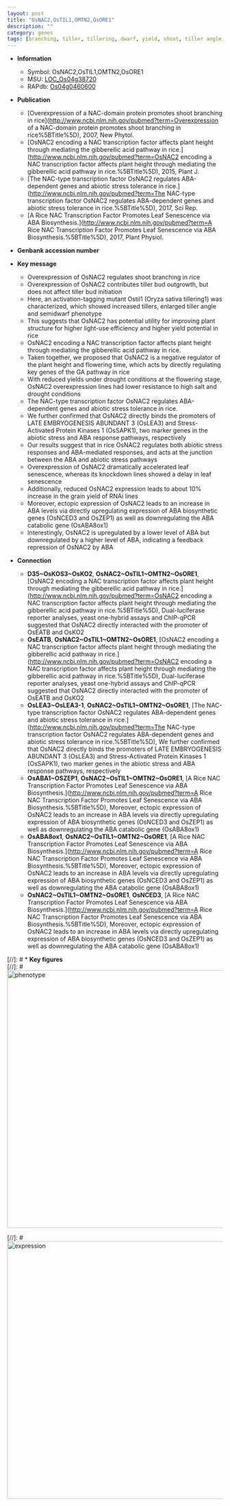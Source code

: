 ```yaml
---
layout: post
title: "OsNAC2,OsTIL1,OMTN2,OsORE1"
description: ""
category: genes
tags: [branching, tiller, tillering, dwarf, yield, shoot, tiller angle, growth, transcription factor, height,  ga , flowering time, GA, resistance, drought, salt, tolerance, abiotic stress,  ABA , stress, biotic stress, ABA, stress tolerance, stress response, protein kinase, leaf, leaf senescence, senescence, grain, grain yield]
---
```


* **Information**  
    + Symbol: OsNAC2,OsTIL1,OMTN2,OsORE1  
    + MSU: [LOC_Os04g38720](http://rice.plantbiology.msu.edu/cgi-bin/ORF_infopage.cgi?orf=LOC_Os04g38720)  
    + RAPdb: [Os04g0460600](http://rapdb.dna.affrc.go.jp/viewer/gbrowse_details/irgsp1?name=Os04g0460600)  

* **Publication**  
    + [Overexpression of a NAC-domain protein promotes shoot branching in rice](http://www.ncbi.nlm.nih.gov/pubmed?term=Overexpression of a NAC-domain protein promotes shoot branching in rice%5BTitle%5D), 2007, New Phytol.
    + [OsNAC2 encoding a NAC transcription factor affects plant height through mediating the gibberellic acid pathway in rice.](http://www.ncbi.nlm.nih.gov/pubmed?term=OsNAC2 encoding a NAC transcription factor affects plant height through mediating the gibberellic acid pathway in rice.%5BTitle%5D), 2015, Plant J.
    + [The NAC-type transcription factor OsNAC2 regulates ABA-dependent genes and abiotic stress tolerance in rice.](http://www.ncbi.nlm.nih.gov/pubmed?term=The NAC-type transcription factor OsNAC2 regulates ABA-dependent genes and abiotic stress tolerance in rice.%5BTitle%5D), 2017, Sci Rep.
    + [A Rice NAC Transcription Factor Promotes Leaf Senescence via ABA Biosynthesis.](http://www.ncbi.nlm.nih.gov/pubmed?term=A Rice NAC Transcription Factor Promotes Leaf Senescence via ABA Biosynthesis.%5BTitle%5D), 2017, Plant Physiol.

* **Genbank accession number**  

* **Key message**  
    + Overexpression of OsNAC2 regulates shoot branching in rice
    + Overexpression of OsNAC2 contributes tiller bud outgrowth, but does not affect tiller bud initiation
    + Here, an activation-tagging mutant Ostil1 (Oryza sativa tillering1) was characterized, which showed increased tillers, enlarged tiller angle and semidwarf phenotype
    + This suggests that OsNAC2 has potential utility for improving plant structure for higher light-use efficiency and higher yield potential in rice
    + OsNAC2 encoding a NAC transcription factor affects plant height through mediating the gibberellic acid pathway in rice.
    + Taken together, we proposed that OsNAC2 is a negative regulator of the plant height and flowering time, which acts by directly regulating key genes of the GA pathway in rice
    + With reduced yields under drought conditions at the flowering stage, OsNAC2 overexpression lines had lower resistance to high salt and drought conditions
    + The NAC-type transcription factor OsNAC2 regulates ABA-dependent genes and abiotic stress tolerance in rice.
    + We further confirmed that OsNAC2 directly binds the promoters of LATE EMBRYOGENESIS ABUNDANT 3 (OsLEA3) and Stress-Activated Protein Kinases 1 (OsSAPK1), two marker genes in the abiotic stress and ABA response pathways, respectively
    + Our results suggest that in rice OsNAC2 regulates both abiotic stress responses and ABA-mediated responses, and acts at the junction between the ABA and abiotic stress pathways
    + Overexpression of OsNAC2 dramatically accelerated leaf senescence, whereas its knockdown lines showed a delay in leaf senescence
    + Additionally, reduced OsNAC2 expression leads to about 10% increase in the grain yield of RNAi lines
    + Moreover, ectopic expression of OsNAC2 leads to an increase in ABA levels via directly upregulating expression of ABA biosynthetic genes (OsNCED3 and OsZEP1) as well as downregulating the ABA catabolic gene (OsABA8ox1)
    + Interestingly, OsNAC2 is upregulated by a lower level of ABA but downregulated by a higher level of ABA, indicating a feedback repression of OsNAC2 by ABA

* **Connection**  
    + __D35~OsKOS3~OsKO2__, __OsNAC2~OsTIL1~OMTN2~OsORE1__, [OsNAC2 encoding a NAC transcription factor affects plant height through mediating the gibberellic acid pathway in rice.](http://www.ncbi.nlm.nih.gov/pubmed?term=OsNAC2 encoding a NAC transcription factor affects plant height through mediating the gibberellic acid pathway in rice.%5BTitle%5D), Dual-luciferase reporter analyses, yeast one-hybrid assays and ChIP-qPCR suggested that OsNAC2 directly interacted with the promoter of OsEATB and OsKO2
    + __OsEATB__, __OsNAC2~OsTIL1~OMTN2~OsORE1__, [OsNAC2 encoding a NAC transcription factor affects plant height through mediating the gibberellic acid pathway in rice.](http://www.ncbi.nlm.nih.gov/pubmed?term=OsNAC2 encoding a NAC transcription factor affects plant height through mediating the gibberellic acid pathway in rice.%5BTitle%5D), Dual-luciferase reporter analyses, yeast one-hybrid assays and ChIP-qPCR suggested that OsNAC2 directly interacted with the promoter of OsEATB and OsKO2
    + __OsLEA3~OsLEA3-1__, __OsNAC2~OsTIL1~OMTN2~OsORE1__, [The NAC-type transcription factor OsNAC2 regulates ABA-dependent genes and abiotic stress tolerance in rice.](http://www.ncbi.nlm.nih.gov/pubmed?term=The NAC-type transcription factor OsNAC2 regulates ABA-dependent genes and abiotic stress tolerance in rice.%5BTitle%5D), We further confirmed that OsNAC2 directly binds the promoters of LATE EMBRYOGENESIS ABUNDANT 3 (OsLEA3) and Stress-Activated Protein Kinases 1 (OsSAPK1), two marker genes in the abiotic stress and ABA response pathways, respectively
    + __OsABA1~OSZEP1__, __OsNAC2~OsTIL1~OMTN2~OsORE1__, [A Rice NAC Transcription Factor Promotes Leaf Senescence via ABA Biosynthesis.](http://www.ncbi.nlm.nih.gov/pubmed?term=A Rice NAC Transcription Factor Promotes Leaf Senescence via ABA Biosynthesis.%5BTitle%5D),  Moreover, ectopic expression of OsNAC2 leads to an increase in ABA levels via directly upregulating expression of ABA biosynthetic genes (OsNCED3 and OsZEP1) as well as downregulating the ABA catabolic gene (OsABA8ox1)
    + __OsABA8ox1__, __OsNAC2~OsTIL1~OMTN2~OsORE1__, [A Rice NAC Transcription Factor Promotes Leaf Senescence via ABA Biosynthesis.](http://www.ncbi.nlm.nih.gov/pubmed?term=A Rice NAC Transcription Factor Promotes Leaf Senescence via ABA Biosynthesis.%5BTitle%5D),  Moreover, ectopic expression of OsNAC2 leads to an increase in ABA levels via directly upregulating expression of ABA biosynthetic genes (OsNCED3 and OsZEP1) as well as downregulating the ABA catabolic gene (OsABA8ox1)
    + __OsNAC2~OsTIL1~OMTN2~OsORE1__, __OsNCED3__, [A Rice NAC Transcription Factor Promotes Leaf Senescence via ABA Biosynthesis.](http://www.ncbi.nlm.nih.gov/pubmed?term=A Rice NAC Transcription Factor Promotes Leaf Senescence via ABA Biosynthesis.%5BTitle%5D),  Moreover, ectopic expression of OsNAC2 leads to an increase in ABA levels via directly upregulating expression of ABA biosynthetic genes (OsNCED3 and OsZEP1) as well as downregulating the ABA catabolic gene (OsABA8ox1)

[//]: # * **Key figures**  
[//]: # <img src="http://funRiceGenes.github.io/images/OsNAC2.pheno.png" alt="phenotype"  style="width: 600px;"/>

[//]: # <img src="http://funRiceGenes.github.io/images/OsNAC2.exp.png" alt="expression"  style="width: 600px;"/>


